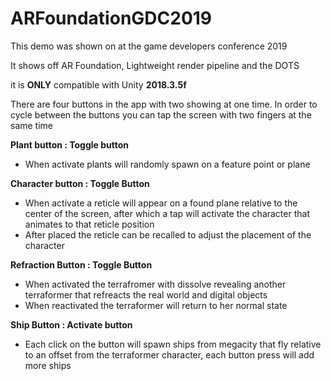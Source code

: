 # ARFoundationGDC2019

This demo was shown on at the game developers conference 2019 

It shows off AR Foundation, Lightweight render pipeline and the DOTS

it is **ONLY** compatible with Unity **2018.3.5f**

There are four buttons in the app with two showing at one time. In order to cycle between the buttons you can tap the screen with two fingers at the same time

**Plant button : Toggle button**
- When activate plants will randomly spawn on a feature point or plane

**Character button : Toggle Button**
- When activate a reticle will appear on a found plane relative to the center of the screen, after which a tap will activate the character that animates to that reticle position
- After placed the reticle can be recalled to adjust the placement of the character

**Refraction Button : Toggle Button**
- When activated the terrafromer with dissolve revealing another terraformer that refreacts the real world and digital objects
- When reactivated the terraformer will return to her normal state

**Ship Button : Activate button**
- Each click on the button will spawn ships from megacity that fly relative to an offset from the terraformer character, each button press will add more ships



